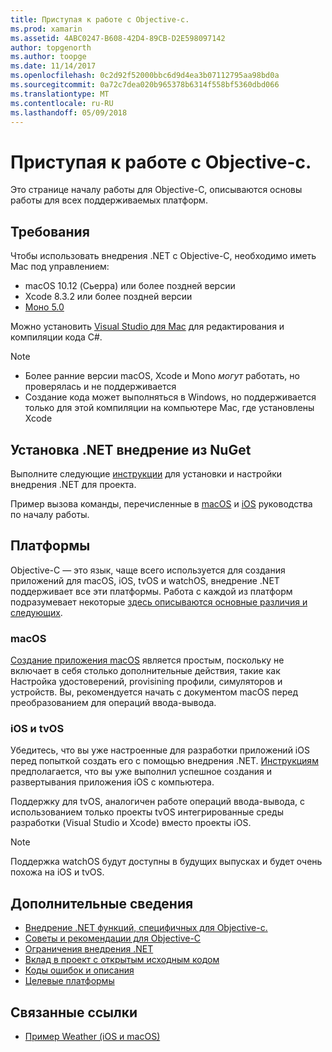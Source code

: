 ```yaml
---
title: Приступая к работе с Objective-c.
ms.prod: xamarin
ms.assetid: 4ABC0247-B608-42D4-89CB-D2E598097142
author: topgenorth
ms.author: toopge
ms.date: 11/14/2017
ms.openlocfilehash: 0c2d92f52000bbc6d9d4ea3b07112795aa98bd0a
ms.sourcegitcommit: 0a72c7dea020b965378b6314f558bf5360dbd066
ms.translationtype: MT
ms.contentlocale: ru-RU
ms.lasthandoff: 05/09/2018
---
```

# <a name="getting-started-with-objective-c"></a>Приступая к работе с Objective-c.

Это странице началу работы для Objective-C, описываются основы работы для всех поддерживаемых платформ.

## <a name="requirements"></a>Требования

Чтобы использовать внедрения .NET с Objective-C, необходимо иметь Mac под управлением:

* macOS 10.12 (Сьерра) или более поздней версии
* Xcode 8.3.2 или более поздней версии
* [Моно 5.0](http://www.mono-project.com/download/)

Можно установить [Visual Studio для Mac](https://www.visualstudio.com/vs/visual-studio-mac/) для редактирования и компиляции кода C#.

> [!NOTE]
> * Более ранние версии macOS, Xcode и Mono _могут_ работать, но проверялась и не поддерживается
> * Создание кода может выполняться в Windows, но поддерживается только для этой компиляции на компьютере Mac, где установлены Xcode

## <a name="installing-net-embedding-from-nuget"></a>Установка .NET внедрение из NuGet

Выполните следующие [инструкции](~/tools/dotnet-embedding/get-started/install/install.md) для установки и настройки внедрения .NET для проекта.

Пример вызова команды, перечисленные в [macOS](~/tools/dotnet-embedding/get-started/objective-c/macos.md) и [iOS](~/tools/dotnet-embedding/get-started/objective-c/ios.md) руководства по началу работы.

## <a name="platforms"></a>Платформы

Objective-C — это язык, чаще всего используется для создания приложений для macOS, iOS, tvOS и watchOS, внедрение .NET поддерживает все эти платформы. Работа с каждой из платформ подразумевает некоторые [здесь описываются основные различия и следующих](~/tools/dotnet-embedding/objective-c/platforms.md).

### <a name="macos"></a>macOS

[Создание приложения macOS](~/tools/dotnet-embedding/get-started/objective-c/macos.md) является простым, поскольку не включает в себя столько дополнительные действия, такие как Настройка удостоверений, provisining профили, симуляторов и устройств. Вы, рекомендуется начать с документом macOS перед преобразованием для операций ввода-вывода.

### <a name="ios--tvos"></a>iOS и tvOS

Убедитесь, что вы уже настроенные для разработки приложений iOS перед попыткой создать его с помощью внедрения .NET. [Инструкциям](~/tools/dotnet-embedding/get-started/objective-c/ios.md) предполагается, что вы уже выполнил успешное создания и развертывания приложения iOS с компьютера.

Поддержку для tvOS, аналогичен работе операций ввода-вывода, с использованием только проекты tvOS интегрированные среды разработки (Visual Studio и Xcode) вместо проекты iOS.

> [!NOTE]
> Поддержка watchOS будут доступны в будущих выпусках и будет очень похожа на iOS и tvOS.

## <a name="further-reading"></a>Дополнительные сведения

* [Внедрение .NET функций, специфичных для Objective-c.](~/tools/dotnet-embedding/objective-c/index.md)
* [Советы и рекомендации для Objective-C](~/tools/dotnet-embedding/objective-c/best-practices.md)
* [Ограничения внедрения .NET](~/tools/dotnet-embedding/limitations.md)
* [Вклад в проект с открытым исходным кодом](https://github.com/mono/Embeddinator-4000/blob/master/Contributing.md)
* [Коды ошибок и описания](~/tools/dotnet-embedding/errors.md)
* [Целевые платформы](~/tools/dotnet-embedding/objective-c/platforms.md)

## <a name="related-links"></a>Связанные ссылки

- [Пример Weather (iOS и macOS)](https://github.com/jamesmontemagno/embeddinator-weather)
